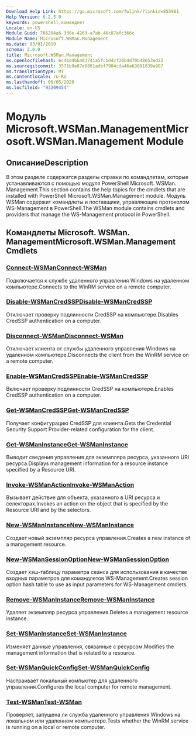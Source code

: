 ```yaml
---
Download Help Link: https://go.microsoft.com/fwlink/?linkid=855961
Help Version: 6.2.5.0
keywords: powershell,командлет
Locale: en-US
Module Guid: 766204a6-330e-4263-a7ab-46c87afc366c
Module Name: Microsoft.WSMan.Management
ms.date: 03/01/2019
schema: 2.0.0
title: Microsoft.WSMan.Management
ms.openlocfilehash: 6c46d4bb483741a5fcbd4cf20b4d70b48653ed22
ms.sourcegitcommit: 3571b9e87e8881adbf7984cda46a63891039a987
ms.translationtype: MT
ms.contentlocale: ru-RU
ms.lasthandoff: 06/05/2020
ms.locfileid: "93209454"
---
```

# <span data-ttu-id="36d17-103">Модуль Microsoft.WSMan.Management</span><span class="sxs-lookup"><span data-stu-id="36d17-103">Microsoft.WSMan.Management Module</span></span>

## <span data-ttu-id="36d17-104">Описание</span><span class="sxs-lookup"><span data-stu-id="36d17-104">Description</span></span>

<span data-ttu-id="36d17-105">В этом разделе содержатся разделы справки по командлетам, которые устанавливаются с помощью модуля PowerShell Microsoft. WSMan. Management.</span><span class="sxs-lookup"><span data-stu-id="36d17-105">This section contains the help topics for the cmdlets that are installed with PowerShell Microsoft.WSMan.Management module.</span></span> <span data-ttu-id="36d17-106">Модуль WSMan содержит командлеты и поставщики, управляющие протоколом WS-Management в PowerShell.</span><span class="sxs-lookup"><span data-stu-id="36d17-106">The WSMan module contains cmdlets and providers that manage the WS-Management protocol in PowerShell.</span></span>

## <span data-ttu-id="36d17-107">Командлеты Microsoft. WSMan. Management</span><span class="sxs-lookup"><span data-stu-id="36d17-107">Microsoft.WSMan.Management Cmdlets</span></span>

### [<span data-ttu-id="36d17-108">Connect-WSMan</span><span class="sxs-lookup"><span data-stu-id="36d17-108">Connect-WSMan</span></span>](Connect-WSMan.md)
<span data-ttu-id="36d17-109">Подключается к службе удаленного управления Windows на удаленном компьютере.</span><span class="sxs-lookup"><span data-stu-id="36d17-109">Connects to the WinRM service on a remote computer.</span></span>

### [<span data-ttu-id="36d17-110">Disable-WSManCredSSP</span><span class="sxs-lookup"><span data-stu-id="36d17-110">Disable-WSManCredSSP</span></span>](Disable-WSManCredSSP.md)
<span data-ttu-id="36d17-111">Отключает проверку подлинности CredSSP на компьютере.</span><span class="sxs-lookup"><span data-stu-id="36d17-111">Disables CredSSP authentication on a computer.</span></span>

### [<span data-ttu-id="36d17-112">Disconnect-WSMan</span><span class="sxs-lookup"><span data-stu-id="36d17-112">Disconnect-WSMan</span></span>](Disconnect-WSMan.md)
<span data-ttu-id="36d17-113">Отключает клиента от службы удаленного управления Windows на удаленном компьютере.</span><span class="sxs-lookup"><span data-stu-id="36d17-113">Disconnects the client from the WinRM service on a remote computer.</span></span>

### [<span data-ttu-id="36d17-114">Enable-WSManCredSSP</span><span class="sxs-lookup"><span data-stu-id="36d17-114">Enable-WSManCredSSP</span></span>](Enable-WSManCredSSP.md)
<span data-ttu-id="36d17-115">Включает проверку подлинности CredSSP на компьютере.</span><span class="sxs-lookup"><span data-stu-id="36d17-115">Enables CredSSP authentication on a computer.</span></span>

### [<span data-ttu-id="36d17-116">Get-WSManCredSSP</span><span class="sxs-lookup"><span data-stu-id="36d17-116">Get-WSManCredSSP</span></span>](Get-WSManCredSSP.md)
<span data-ttu-id="36d17-117">Получает конфигурацию CredSSP для клиента.</span><span class="sxs-lookup"><span data-stu-id="36d17-117">Gets the Credential Security Support Provider-related configuration for the client.</span></span>

### [<span data-ttu-id="36d17-118">Get-WSManInstance</span><span class="sxs-lookup"><span data-stu-id="36d17-118">Get-WSManInstance</span></span>](Get-WSManInstance.md)
<span data-ttu-id="36d17-119">Выводит сведения управления для экземпляра ресурса, указанного URI ресурса.</span><span class="sxs-lookup"><span data-stu-id="36d17-119">Displays management information for a resource instance specified by a Resource URI.</span></span>

### [<span data-ttu-id="36d17-120">Invoke-WSManAction</span><span class="sxs-lookup"><span data-stu-id="36d17-120">Invoke-WSManAction</span></span>](Invoke-WSManAction.md)
<span data-ttu-id="36d17-121">Вызывает действие для объекта, указанного в URI ресурса и селекторах.</span><span class="sxs-lookup"><span data-stu-id="36d17-121">Invokes an action on the object that is specified by the Resource URI and by the selectors.</span></span>

### [<span data-ttu-id="36d17-122">New-WSManInstance</span><span class="sxs-lookup"><span data-stu-id="36d17-122">New-WSManInstance</span></span>](New-WSManInstance.md)
<span data-ttu-id="36d17-123">Создает новый экземпляр ресурса управления.</span><span class="sxs-lookup"><span data-stu-id="36d17-123">Creates a new instance of a management resource.</span></span>

### [<span data-ttu-id="36d17-124">New-WSManSessionOption</span><span class="sxs-lookup"><span data-stu-id="36d17-124">New-WSManSessionOption</span></span>](New-WSManSessionOption.md)
<span data-ttu-id="36d17-125">Создает хэш-таблицу параметра сеанса для использования в качестве входных параметров для командлетов WS-Management.</span><span class="sxs-lookup"><span data-stu-id="36d17-125">Creates session option hash table to use as input parameters for WS-Management cmdlets.</span></span>

### [<span data-ttu-id="36d17-126">Remove-WSManInstance</span><span class="sxs-lookup"><span data-stu-id="36d17-126">Remove-WSManInstance</span></span>](Remove-WSManInstance.md)
<span data-ttu-id="36d17-127">Удаляет экземпляр ресурса управления.</span><span class="sxs-lookup"><span data-stu-id="36d17-127">Deletes a management resource instance.</span></span>

### [<span data-ttu-id="36d17-128">Set-WSManInstance</span><span class="sxs-lookup"><span data-stu-id="36d17-128">Set-WSManInstance</span></span>](Set-WSManInstance.md)
<span data-ttu-id="36d17-129">Изменяет данные управления, связанные с ресурсом.</span><span class="sxs-lookup"><span data-stu-id="36d17-129">Modifies the management information that is related to a resource.</span></span>

### [<span data-ttu-id="36d17-130">Set-WSManQuickConfig</span><span class="sxs-lookup"><span data-stu-id="36d17-130">Set-WSManQuickConfig</span></span>](Set-WSManQuickConfig.md)
<span data-ttu-id="36d17-131">Настраивает локальный компьютер для удаленного управления.</span><span class="sxs-lookup"><span data-stu-id="36d17-131">Configures the local computer for remote management.</span></span>

### [<span data-ttu-id="36d17-132">Test-WSMan</span><span class="sxs-lookup"><span data-stu-id="36d17-132">Test-WSMan</span></span>](Test-WSMan.md)
<span data-ttu-id="36d17-133">Проверяет, запущена ли служба удаленного управления Windows на локальном или удаленном компьютере.</span><span class="sxs-lookup"><span data-stu-id="36d17-133">Tests whether the WinRM service is running on a local or remote computer.</span></span>
